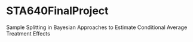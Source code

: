 # STA640FinalProject
Sample Splitting in Bayesian Approaches to Estimate Conditional Average Treatment Effects
